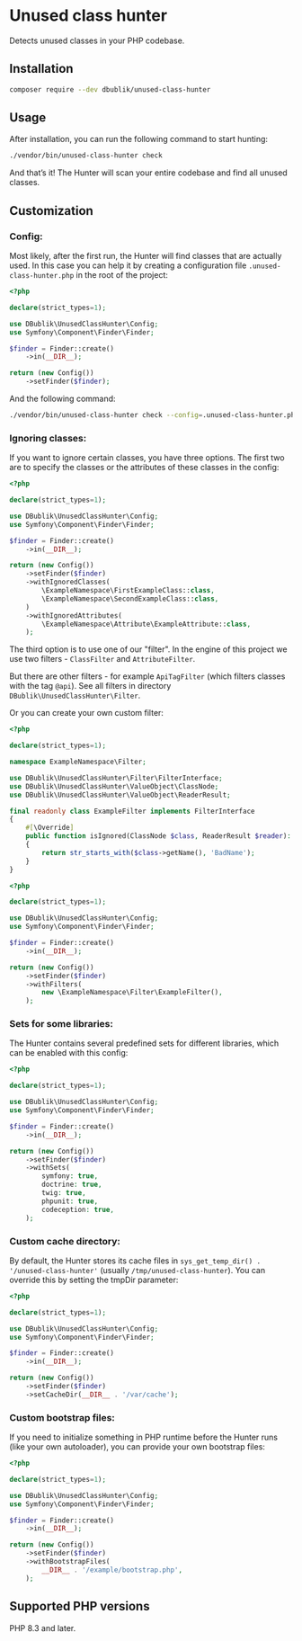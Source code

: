 # Unused class hunter

Detects unused classes in your PHP codebase.

## Installation

```bash
composer require --dev dbublik/unused-class-hunter
```

## Usage

After installation, you can run the following command to start hunting:

```bash
./vendor/bin/unused-class-hunter check
```

And that’s it! The Hunter will scan your entire codebase and find all unused classes.

## Customization

### Config:

Most likely, after the first run, the Hunter will find classes that are actually used.
In this case you can help it by creating a configuration file `.unused-class-hunter.php` in the root of the project:

```php
<?php

declare(strict_types=1);

use DBublik\UnusedClassHunter\Config;
use Symfony\Component\Finder\Finder;

$finder = Finder::create()
    ->in(__DIR__);

return (new Config())
    ->setFinder($finder);
```

And the following command:

```bash
./vendor/bin/unused-class-hunter check --config=.unused-class-hunter.php
```

### Ignoring classes:

If you want to ignore certain classes, you have three options.
The first two are to specify the classes or the attributes of these classes in the config:

```php
<?php

declare(strict_types=1);

use DBublik\UnusedClassHunter\Config;
use Symfony\Component\Finder\Finder;

$finder = Finder::create()
    ->in(__DIR__);

return (new Config())
    ->setFinder($finder)
    ->withIgnoredClasses(
        \ExampleNamespace\FirstExampleClass::class,
        \ExampleNamespace\SecondExampleClass::class,
    )
    ->withIgnoredAttributes(
        \ExampleNamespace\Attribute\ExampleAttribute::class,
    );
```

The third option is to use one of our "filter".
In the engine of this project we use two filters - `ClassFilter` and `AttributeFilter`.

But there are other filters - for example `ApiTagFilter` (which filters classes with the tag `@api`).
See all filters in directory `DBublik\UnusedClassHunter\Filter`.

Or you can create your own custom filter:

```php
<?php

declare(strict_types=1);

namespace ExampleNamespace\Filter;

use DBublik\UnusedClassHunter\Filter\FilterInterface;
use DBublik\UnusedClassHunter\ValueObject\ClassNode;
use DBublik\UnusedClassHunter\ValueObject\ReaderResult;

final readonly class ExampleFilter implements FilterInterface
{
    #[\Override]
    public function isIgnored(ClassNode $class, ReaderResult $reader): bool
    {
        return str_starts_with($class->getName(), 'BadName');
    }
}
```

```php
<?php

declare(strict_types=1);

use DBublik\UnusedClassHunter\Config;
use Symfony\Component\Finder\Finder;

$finder = Finder::create()
    ->in(__DIR__);

return (new Config())
    ->setFinder($finder)
    ->withFilters(
        new \ExampleNamespace\Filter\ExampleFilter(),
    );
```

### Sets for some libraries:

The Hunter contains several predefined sets for different libraries, which can be enabled with this config:

```php
<?php

declare(strict_types=1);

use DBublik\UnusedClassHunter\Config;
use Symfony\Component\Finder\Finder;

$finder = Finder::create()
    ->in(__DIR__);

return (new Config())
    ->setFinder($finder)
    ->withSets(
        symfony: true,
        doctrine: true,
        twig: true,
        phpunit: true,
        codeception: true,
    );
```

### Custom cache directory:

By default, the Hunter stores its cache files in `sys_get_temp_dir() . '/unused-class-hunter'` (usually
`/tmp/unused-class-hunter`).
You can override this by setting the tmpDir parameter:

```php
<?php

declare(strict_types=1);

use DBublik\UnusedClassHunter\Config;
use Symfony\Component\Finder\Finder;

$finder = Finder::create()
    ->in(__DIR__);

return (new Config())
    ->setFinder($finder)
    ->setCacheDir(__DIR__ . '/var/cache');
```

### Custom bootstrap files:

If you need to initialize something in PHP runtime before the Hunter runs (like your own autoloader), you can provide
your own bootstrap files:

```php
<?php

declare(strict_types=1);

use DBublik\UnusedClassHunter\Config;
use Symfony\Component\Finder\Finder;

$finder = Finder::create()
    ->in(__DIR__);

return (new Config())
    ->setFinder($finder)
    ->withBootstrapFiles(
        __DIR__ . '/example/bootstrap.php',
    );
```

## Supported PHP versions

PHP 8.3 and later.
